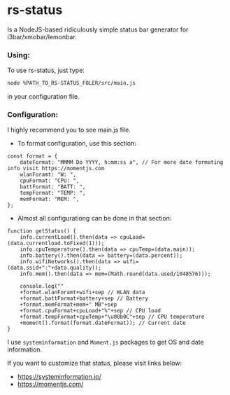 # rs-status
Is a NodeJS-based ridiculously simple status bar generator for i3bar/xmobar/lemonbar.

### Using:
To use rs-status, just type:
~~~ sh
node %PATH_TO_RS-STATUS_FOLER/src/main.js 
~~~
in your configuration file.

### Configuration:

I highly recommend you to see main.js file.

- To format configuration, use this section: 

~~~
const format = {
    dateFormat: "MMMM Do YYYY, h:mm:ss a", // For more date formating info visit https://momentjs.com
    wlanForamt: "W: ",
    cpuFormat: "CPU: ",
    battFormat: "BATT: ",
    tempFormat: "TEMP: ",
    memFormat: "MEM: ",
};
~~~

- Almost all configurationg can be done in that section:

~~~
function getStatus() {
    info.currentLoad().then(data => cpuLoad=(data.currentload.toFixed(1)));
    info.cpuTemperature().then(data => cpuTemp=(data.main));
    info.battery().then(data => battery=(data.percent));
    info.wifiNetworks().then(data => wifi=(data.ssid+":"+data.quality));
    info.mem().then(data => mem=(Math.round(data.used/1048576)));

    console.log(""
    +format.wlanForamt+wifi+sep // WLAN data
    +format.battFormat+battery+sep // Battery
    +format.memFormat+mem+" MB"+sep
    +format.cpuFormat+cpuLoad+"%"+sep // CPU load
    +format.tempFormat+cpuTemp+"\u00b0C"+sep // CPU temperature
    +moment().format(format.dateFormat)); // Current date
}
~~~
I use `systeminformation` and `Moment.js` packages to get OS and date information.

If you want to customize that status, please visit links below:
- https://systeminformation.io/
- https://momentjs.com/
